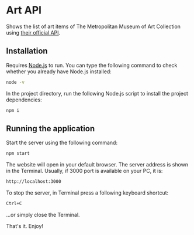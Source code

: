 
# Art API

Shows the list of art items of The Metropolitan Museum of Art Collection using [their official API](https://metmuseum.github.io/).

## Installation 

Requires [Node.js](https://nodejs.org/) to run. 
You can type the following command to check whether you already have Node.js installed: 

```sh
node -v
```

In the project directory, run the following Node.js script to install the project dependencies:

```sh
npm i 
```

## Running the application

Start the server using the following command:

```sh
npm start
```

The website will open in your default browser. The server address is shown in the Terminal. Usually, if 3000 port is available on your PC, it is:

```sh
http://localhost:3000
```

To stop the server, in Terminal press a following keyboard shortcut: 

```sh
Ctrl+C
```

...or simply close the Terminal.

That's it. Enjoy!
